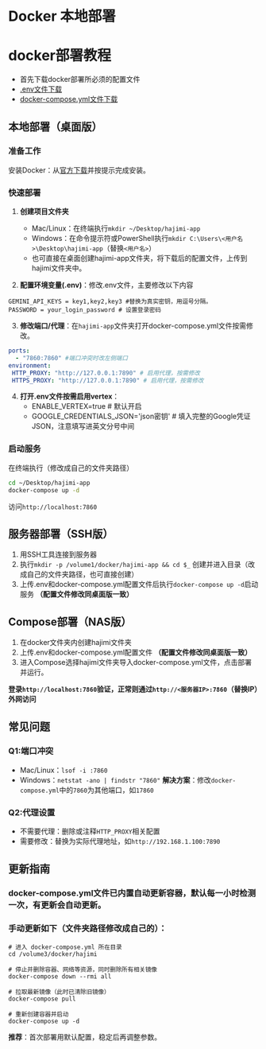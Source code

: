 # Docker 本地部署

# docker部署教程
- 首先下载docker部署所必须的配置文件
- [.env文件下载](https://github.com/beijixingxing/hajimi/blob/main/wiki/docker/.env)
- [docker-compose.yml文件下载](https://github.com/beijixingxing/hajimi/blob/main/wiki/docker/docker-compose.yml)

## 本地部署（桌面版）

### 准备工作
安装Docker：从[官方下载](https://www.docker.com/)并按提示完成安装。

### 快速部署

1. **创建项目文件夹**
    - Mac/Linux：在终端执行`mkdir ~/Desktop/hajimi-app`
    - Windows：在命令提示符或PowerShell执行`mkdir C:\Users\<用户名>\Desktop\hajimi-app`（替换`<用户名>`）
    - 也可直接在桌面创建hajimi-app文件夹，将下载后的配置文件，上传到hajimi文件夹中。

2. **配置环境变量(.env)**：修改.env文件，主要修改以下内容
```env
GEMINI_API_KEYS = key1,key2,key3 #替换为真实密钥，用逗号分隔。
PASSWORD = your_login_password # 设置登录密码
```

3. **修改端口/代理**：在`hajimi-app`文件夹打开docker-compose.yml文件按需修改。
```yml
ports:
  - "7860:7860" #端口冲突时改左侧端口
environment:
 HTTP_PROXY: "http://127.0.0.1:7890" # 启用代理，按需修改
 HTTPS_PROXY: "http://127.0.0.1:7890" # 启用代理，按需修改
```

4. **打开.env文件按需启用vertex**：
    - ENABLE_VERTEX=true # 默认开启
    - GOOGLE_CREDENTIALS_JSON='json密钥' # 填入完整的Google凭证JSON，注意填写进英文分号中间

### 启动服务
在终端执行（修改成自己的文件夹路径）
```bash
cd ~/Desktop/hajimi-app 
docker-compose up -d 
```
访问`http://localhost:7860`

## 服务器部署（SSH版）
1. 用SSH工具连接到服务器
2. 执行`mkdir -p /volume1/docker/hajimi-app && cd $_` 创建并进入目录（改成自己的文件夹路径，也可直接创建）
3. 上传.env和docker-compose.yml配置文件后执行`docker-compose up -d`启动服务 **（配置文件修改同桌面版一致）** 

## Compose部署（NAS版）
1. 在docker文件夹内创建hajimi文件夹
2. 上传.env和docker-compose.yml配置文件 **（配置文件修改同桌面版一致）**
3. 进入Compose选择hajimi文件夹导入docker-compose.yml文件，点击部署并运行。

**登录`http://localhost:7860`验证，正常则通过`http://<服务器IP>:7860`（替换IP）外网访问**

## 常见问题
### Q1:端口冲突
- Mac/Linux：`lsof -i :7860`
- Windows：`netstat -ano | findstr "7860"`
**解决方案**：修改`docker-compose.yml`中的`7860`为其他端口，如`17860`
### Q2:代理设置
- 不需要代理：删除或注释`HTTP_PROXY`相关配置
- 需要修改：替换为实际代理地址，如`http://192.168.1.100:7890`

## 更新指南
### docker-compose.yml文件已内置自动更新容器，默认每一小时检测一次，有更新会自动更新。

### 手动更新如下（文件夹路径修改成自己的）：
```
# 进入 docker-compose.yml 所在目录
cd /volume3/docker/hajimi

# 停止并删除容器、网络等资源，同时删除所有相关镜像
docker-compose down --rmi all

# 拉取最新镜像（此时已清除旧镜像）
docker-compose pull

# 重新创建容器并启动
docker-compose up -d
```
**推荐**：首次部署用默认配置，稳定后再调整参数。
